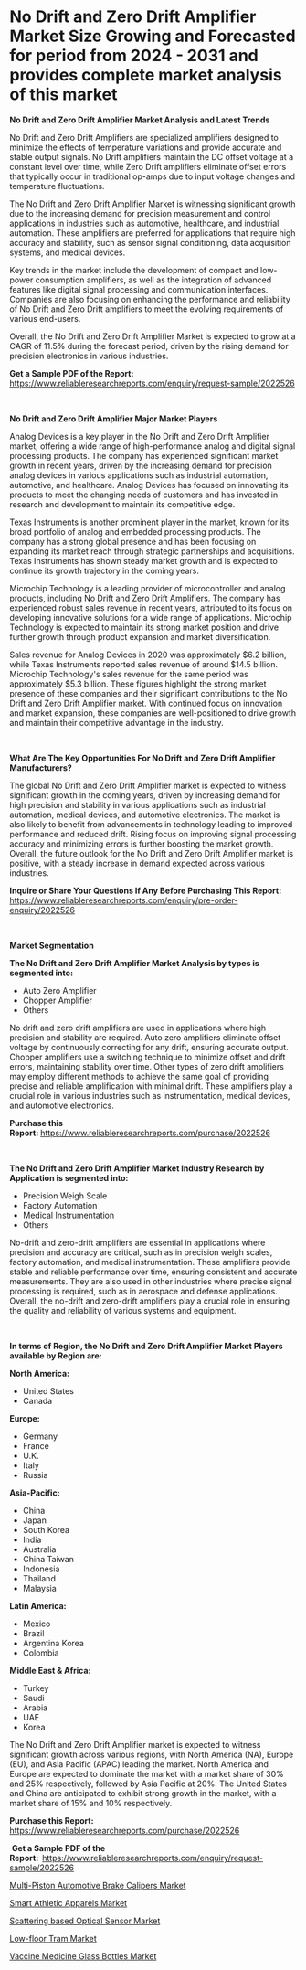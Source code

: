 <p><h1>No Drift and Zero Drift Amplifier Market Size Growing and Forecasted for period from 2024 - 2031 and provides complete market analysis of this market</h1></p><p><strong>No Drift and Zero Drift Amplifier Market Analysis and Latest Trends</strong></p>
<p><p>No Drift and Zero Drift Amplifiers are specialized amplifiers designed to minimize the effects of temperature variations and provide accurate and stable output signals. No Drift amplifiers maintain the DC offset voltage at a constant level over time, while Zero Drift amplifiers eliminate offset errors that typically occur in traditional op-amps due to input voltage changes and temperature fluctuations.</p><p>The No Drift and Zero Drift Amplifier Market is witnessing significant growth due to the increasing demand for precision measurement and control applications in industries such as automotive, healthcare, and industrial automation. These amplifiers are preferred for applications that require high accuracy and stability, such as sensor signal conditioning, data acquisition systems, and medical devices.</p><p>Key trends in the market include the development of compact and low-power consumption amplifiers, as well as the integration of advanced features like digital signal processing and communication interfaces. Companies are also focusing on enhancing the performance and reliability of No Drift and Zero Drift amplifiers to meet the evolving requirements of various end-users.</p><p>Overall, the No Drift and Zero Drift Amplifier Market is expected to grow at a CAGR of 11.5% during the forecast period, driven by the rising demand for precision electronics in various industries.</p></p>
<p><strong>Get a Sample PDF of the Report:&nbsp;</strong> <a href="https://www.reliableresearchreports.com/enquiry/request-sample/2022526">https://www.reliableresearchreports.com/enquiry/request-sample/2022526</a></p>
<p>&nbsp;</p>
<p><strong>No Drift and Zero Drift Amplifier Major Market Players</strong></p>
<p><p>Analog Devices is a key player in the No Drift and Zero Drift Amplifier market, offering a wide range of high-performance analog and digital signal processing products. The company has experienced significant market growth in recent years, driven by the increasing demand for precision analog devices in various applications such as industrial automation, automotive, and healthcare. Analog Devices has focused on innovating its products to meet the changing needs of customers and has invested in research and development to maintain its competitive edge.</p><p>Texas Instruments is another prominent player in the market, known for its broad portfolio of analog and embedded processing products. The company has a strong global presence and has been focusing on expanding its market reach through strategic partnerships and acquisitions. Texas Instruments has shown steady market growth and is expected to continue its growth trajectory in the coming years.</p><p>Microchip Technology is a leading provider of microcontroller and analog products, including No Drift and Zero Drift Amplifiers. The company has experienced robust sales revenue in recent years, attributed to its focus on developing innovative solutions for a wide range of applications. Microchip Technology is expected to maintain its strong market position and drive further growth through product expansion and market diversification.</p><p>Sales revenue for Analog Devices in 2020 was approximately $6.2 billion, while Texas Instruments reported sales revenue of around $14.5 billion. Microchip Technology's sales revenue for the same period was approximately $5.3 billion. These figures highlight the strong market presence of these companies and their significant contributions to the No Drift and Zero Drift Amplifier market. With continued focus on innovation and market expansion, these companies are well-positioned to drive growth and maintain their competitive advantage in the industry.</p></p>
<p>&nbsp;</p>
<p><strong>What Are The Key Opportunities For No Drift and Zero Drift Amplifier Manufacturers?</strong></p>
<p><p>The global No Drift and Zero Drift Amplifier market is expected to witness significant growth in the coming years, driven by increasing demand for high precision and stability in various applications such as industrial automation, medical devices, and automotive electronics. The market is also likely to benefit from advancements in technology leading to improved performance and reduced drift. Rising focus on improving signal processing accuracy and minimizing errors is further boosting the market growth. Overall, the future outlook for the No Drift and Zero Drift Amplifier market is positive, with a steady increase in demand expected across various industries.</p></p>
<p><strong>Inquire or Share Your Questions If Any Before Purchasing This Report:</strong> <a href="https://www.reliableresearchreports.com/enquiry/pre-order-enquiry/2022526">https://www.reliableresearchreports.com/enquiry/pre-order-enquiry/2022526</a></p>
<p>&nbsp;</p>
<p><strong>Market Segmentation</strong></p>
<p><strong>The No Drift and Zero Drift Amplifier Market Analysis by types is segmented into:</strong></p>
<p><ul><li>Auto Zero Amplifier</li><li>Chopper Amplifier</li><li>Others</li></ul></p>
<p><p>No drift and zero drift amplifiers are used in applications where high precision and stability are required. Auto zero amplifiers eliminate offset voltage by continuously correcting for any drift, ensuring accurate output. Chopper amplifiers use a switching technique to minimize offset and drift errors, maintaining stability over time. Other types of zero drift amplifiers may employ different methods to achieve the same goal of providing precise and reliable amplification with minimal drift. These amplifiers play a crucial role in various industries such as instrumentation, medical devices, and automotive electronics.</p></p>
<p><strong>Purchase this Report:&nbsp;</strong><a href="https://www.reliableresearchreports.com/purchase/2022526">https://www.reliableresearchreports.com/purchase/2022526</a></p>
<p>&nbsp;</p>
<p><strong>The No Drift and Zero Drift Amplifier Market Industry Research by Application is segmented into:</strong></p>
<p><ul><li>Precision Weigh Scale</li><li>Factory Automation</li><li>Medical Instrumentation</li><li>Others</li></ul></p>
<p><p>No-drift and zero-drift amplifiers are essential in applications where precision and accuracy are critical, such as in precision weigh scales, factory automation, and medical instrumentation. These amplifiers provide stable and reliable performance over time, ensuring consistent and accurate measurements. They are also used in other industries where precise signal processing is required, such as in aerospace and defense applications. Overall, the no-drift and zero-drift amplifiers play a crucial role in ensuring the quality and reliability of various systems and equipment.</p></p>
<p>&nbsp;</p>
<p><strong>In terms of Region, the No Drift and Zero Drift Amplifier Market Players available by Region are:</strong></p>
<p>
    <p> <strong> North America: </strong>
        <ul>
            <li>United States</li>
            <li>Canada</li>
        </ul>
        </p> 
    <p> <strong> Europe: </strong>
        <ul>
            <li>Germany</li>
            <li>France</li>
            <li>U.K.</li>
            <li>Italy</li>
            <li>Russia</li>
        </ul>
        </p> 
    <p> <strong> Asia-Pacific: </strong>
        <ul>
            <li>China</li>
            <li>Japan</li>
            <li>South Korea</li>
            <li>India</li>
            <li>Australia</li>
            <li>China Taiwan</li>
            <li>Indonesia</li>
            <li>Thailand</li>
            <li>Malaysia</li>
        </ul>
        </p> 
    <p> <strong> Latin America: </strong>
        <ul>
            <li>Mexico</li>
            <li>Brazil</li>
            <li>Argentina Korea</li>
            <li>Colombia</li>
        </ul>
        </p> 
    <p> <strong> Middle East & Africa: </strong>
        <ul>
            <li>Turkey</li>
            <li>Saudi</li>
            <li>Arabia</li>
            <li>UAE</li>
            <li>Korea</li>
        </ul>
    </p>
    </p>
<p><p>The No Drift and Zero Drift Amplifier market is expected to witness significant growth across various regions, with North America (NA), Europe (EU), and Asia Pacific (APAC) leading the market. North America and Europe are expected to dominate the market with a market share of 30% and 25% respectively, followed by Asia Pacific at 20%. The United States and China are anticipated to exhibit strong growth in the market, with a market share of 15% and 10% respectively.</p></p>
<p><strong>Purchase this Report: </strong><a href="https://www.reliableresearchreports.com/purchase/2022526">https://www.reliableresearchreports.com/purchase/2022526</a></p>
<p>&nbsp;<strong>Get a Sample PDF of the Report:&nbsp;&nbsp;</strong><a href="https://www.reliableresearchreports.com/enquiry/request-sample/2022526">https://www.reliableresearchreports.com/enquiry/request-sample/2022526</a></p>
<p><strong></strong></p>
<p><p><a href="https://view.publitas.com/reportprime-1/multi-piston-automotive-brake-calipers-market-provides-a-comprehensive-analysis-including-a-macro-overview-of-the-market-as-well-as-micro-details-such-as-market-size-and-competitive-landscape/">Multi-Piston Automotive Brake Calipers Market</a></p><p><a href="https://view.publitas.com/reportprime-1/decoding-the-smart-athletic-apparels-market-a-deep-dive-into-the-latest-market-trends-market-segmentation-and-competitive-analysis/">Smart Athletic Apparels Market</a></p><p><a href="https://github.com/nicoletavirag/Market-Research-Report-List-2/blob/main/scattering-based-optical-sensor-market.md">Scattering based Optical Sensor Market</a></p><p><a href="https://sore-arch-6db.notion.site/Low-floor-Tram-Market-Research-Report-Provides-thorough-Industry-Overview-which-offers-an-In-Depth--bbd4ef2ae0694dbf896acffe4551ec3d">Low-floor Tram Market</a></p><p><a href="https://github.com/mauripalmi/Market-Research-Report-List-2/blob/main/vaccine-medicine-glass-bottles-market.md">Vaccine Medicine Glass Bottles Market</a></p></p>